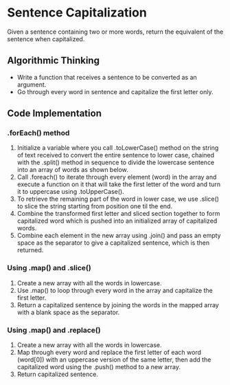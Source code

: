 # Sentence Capitalization

Given a sentence containing two or more words, return the equivalent of the sentence when capitalized.

## Algorithmic Thinking
- Write a function that receives a sentence to be converted as an argument. 
- Go through every word in sentence and capitalize the first letter only.

## Code Implementation 

### .forEach() method
1. Initialize a variable where you call .toLowerCase() method on the string of text received to convert the entire sentence to lower case, chained with the .split() method in sequence to divide the lowercase sentence into an array of words as shown below.
2. Call .foreach() to iterate through every element (word) in the array and execute a function on it that will take the first letter of the word and turn it to uppercase using .toUpperCase().
3. To retrieve the remaining part of the word in lower case, we use .slice() to slice the string starting from position one til the end.
4. Combine the transformed first letter and sliced section together to form capitalized word which is pushed into an initialized array of capitalized words.
5. Combine each element in the new array using .join() and pass an empty space as the separator to give a capitalized sentence, which is then returned.

### Using .map() and .slice()
1. Create a new array with all the words in lowercase.
2. Use .map() to loop through every word in the array and capitalize the first letter.
3. Return a capitalized sentence by joining the words in the mapped array with a blank space as the separator.

### Using .map() and .replace()
1. Create a new array with all the words in lowercase.
2. Map through every word and replace the first letter of each word (word[0]) with an uppercase version of the same letter, then add the capitalized word using the .push() method to a new array.
3. Return capitalized sentence.